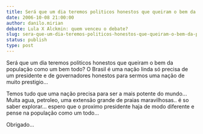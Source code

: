 ```yaml
---
title: Será que um dia teremos politicos honestos que queiram o bem da população como um bem todo?
date: 2006-10-08 21:00:00
author: danilo.mirian
debate: Lula X Alckmin: quem venceu o debate?
slug: sera-que-um-dia-teremos-politicos-honestos-que-queiram-o-bem-da-populacao-como-um-bem-todo
status: publish 
type: post
---
```


Será que um dia teremos politicos honestos que queiram o bem da população como um bem todo? O Brasil é uma nação linda só precisa de um presidente e de governadores honestos para sermos uma nação de muito prestigio...


Temos tudo que uma nação precisa para ser a mais potente do mundo... Muita agua, petroleo, uma extensão grande de praias maravilhosas.. é so saber explorar... espero que o proximo presidente haja de modo diferente e pense na população como um todo...


Obrigado...


 



